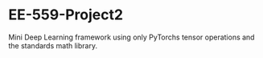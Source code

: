 # EE-559-Project2
 Mini Deep Learning framework using only PyTorchs tensor operations and the standards math library.
